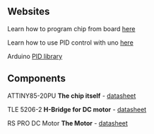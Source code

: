 ## Websites

Learn how to program chip from board [here](https://github.com/user/repo/blob/branch/other_file.md)

Learn how to use PID control with uno [here](https://www.teachmemicro.com/arduino-pid-control-tutorial)

Arduino [PID library](https://playground.arduino.cc/Code/PIDLibrary/)



## Components

ATTINY85-20PU **The chip itself** - [datasheet](http://ww1.microchip.com/downloads/en/DeviceDoc/Atmel-2586-AVR-8-bit-Microcontroller-ATtiny25-ATtiny45-ATtiny85_Datasheet-Summary.pdf)

TLE 5206-2 **H-Bridge for DC motor** - [datasheet](http://www.farnell.com/datasheets/1651367.pdf)

RS PRO DC Motor **The Motor** - [datasheet](https://docs.rs-online.com/d1c8/0900766b800320a6.pdf)

